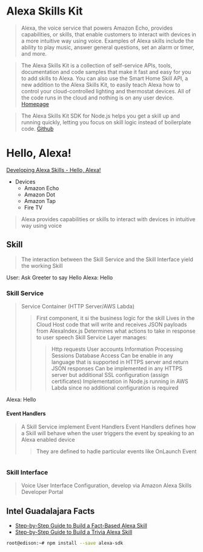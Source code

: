 # Alexa Skills Kit

> Alexa, the voice service that powers Amazon Echo, provides capabilities, or skills, that enable customers to interact with devices in a more intuitive way using voice. Examples of Alexa skills include the ability to play music, answer general questions, set an alarm or timer, and more.

> The Alexa Skills Kit is a collection of self-service APIs, tools, documentation and code samples that make it fast and easy for you to add skills to Alexa. You can also use the Smart Home Skill API, a new addition to the Alexa Skills Kit, to easily teach Alexa how to control your cloud-controlled lighting and thermostat devices. All of the code runs in the cloud and nothing is on any user device. [Homepage](https://developer.amazon.com/alexa-skills-kit)

> The Alexa Skills Kit SDK for Node.js helps you get a skill up and running quickly, letting you focus on skill logic instead of boilerplate code. [Github](https://github.com/alexa/alexa-skills-kit-sdk-for-nodejs)

# Hello, Alexa!

[Developing Alexa Skills - Hello, Alexa!](https://www.youtube.com/watch?v=QxgdPI1B7rg)

- Devices
  - Amazon Echo
  - Amazon Dot
  - Amazon Tap
  - Fire TV

> Alexa provides capabilities or skills to interact with devices in intuitive way using voice

## Skill

> The interaction between the Skill Service and the Skill Interface yield the working Skill

User: Ask Greeter to say Hello
Alexa: Hello

### Skill Service

> Service Container (HTTP Server/AWS Labda)
> > First component, it si the business logic for the skill
> > Lives in the Cloud
> > Host code that will write and receives JSON payloads from AlexaIndex.js
> > Determines what actions to take in response to user speech
> > Skill Service Layer manages:
> > > Http requests
> > > User accounts
> > > Information Processing
> > > Sessions
> > > Database Access
> > Can be enable in any language that is supported in HTTPS server and return JSON responses
> > > Can be implemented in any HTTPS server but additional SSL configuration (assign certificates)
> > > Implementation in Node.js running in AWS Labda since no additional configuration is required

Alexa: Hello

#### Event Handlers

> A Skill Service implement Event Handlers
> Event Handlers defines how a Skill will behave when the user triggers the event by speaking to an Alexa enabled device 
> > They are defined to hadle particular events like OnLaunch Event

```js

```



### Skill Interface

> Voice User Interface Configuration, develop via Amazon Alexa Skills Developer Portal

## Intel Guadalajara Facts

- [Step-by-Step Guide to Build a Fact-Based Alexa Skill](https://github.com/alexa/skill-sample-nodejs-fact)
- [Step-by-Step Guide to Build a Trivia Alexa Skill](https://github.com/alexa/skill-sample-nodejs-trivia)

```sh
root@edison:~# npm install --save alexa-sdk
```


